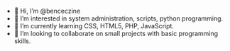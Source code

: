 - 👋 Hi, I’m @benceczine
- 👀 I’m interested in system administration, scripts, python programming.
- 🌱 I’m currently learning CSS, HTML5, PHP, JavaScript.
- 💞️ I’m looking to collaborate on small projects with basic programming skills.

<!---
benceczine/benceczine is a ✨ special ✨ repository because its `README.md` (this file) appears on your GitHub profile.
You can click the Preview link to take a look at your changes.
--->
